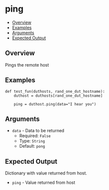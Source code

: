 # ping

- [Overview](#overview)
- [Examples](#examples)
- [Arguments](#arguments)
- [Expected Output](#expected-output)

## Overview
Pings the remote host

## Examples
```
def test_fun(duthosts, rand_one_dut_hostname):
    duthost = duthosts[rand_one_dut_hostname]

    ping = duthost.ping(data="I hear you")
```

## Arguments
- `data` - Data to be returned
    - Required: `False`
    - Type: `String`
    - Default: `pong`

## Expected Output
Dictionary with value returned from host.

- `ping` - Value returned from host